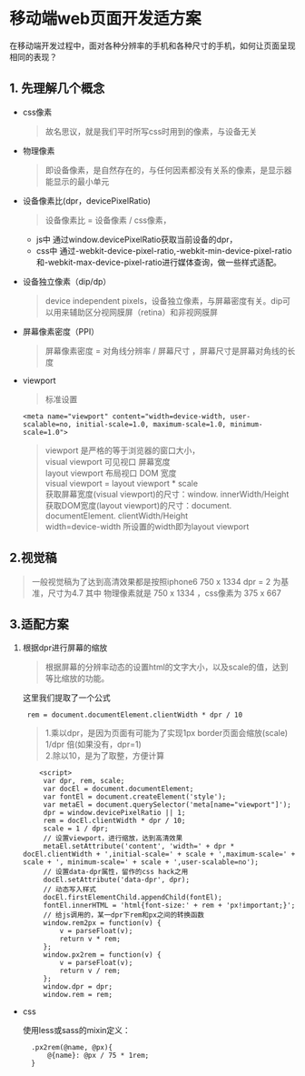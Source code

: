 # 移动端web页面开发适方案
在移动端开发过程中，面对各种分辨率的手机和各种尺寸的手机，如何让页面呈现相同的表现？


## 1. 先理解几个概念

- css像素
    
    > 故名思议，就是我们平时所写css时用到的像素，与设备无关
- 物理像素
    > 即设备像素，是自然存在的，与任何因素都没有关系的像素，是显示器能显示的最小单元
- 设备像素比(dpr，devicePixelRatio)
    > 设备像素比 = 设备像素 / css像素，

    - js中 通过window.devicePixelRatio获取当前设备的dpr，
    - css中 通过-webkit-device-pixel-ratio,-webkit-min-device-pixel-ratio和-webkit-max-device-pixel-ratio进行媒体查询，做一些样式适配。

<!-- more -->

- 设备独立像素（dip/dp）
    > device independent
    pixels，设备独立像素，与屏幕密度有关。dip可以用来辅助区分视网膜屏（retina）和非视网膜屏
    
- 屏幕像素密度（PPI）
    > 屏幕像素密度 = 对角线分辨率 / 屏幕尺寸 ，屏幕尺寸是屏幕对角线的长度



- viewport

    > 标准设置
    
    ```
    <meta name="viewport" content="width=device-width, user-scalable=no, initial-scale=1.0, maximum-scale=1.0, minimum-scale=1.0">
    ```
    > viewport 是严格的等于浏览器的窗口大小，\
    > visual viewport  可见视口 屏幕宽度 \
    > layout viewport 布局视口 DOM 宽度\
    > visual viewport = layout viewport * scale\
    > 获取屏幕宽度(visual viewport)的尺寸：window. innerWidth/Height\
    > 获取DOM宽度(layout viewport)的尺寸：document. documentElement. clientWidth/Height\
    >width=device-width 所设置的width即为layout viewport



## 2.视觉稿
   > 一般视觉稿为了达到高清效果都是按照iphone6 750 x 1334 dpr = 2 为基准，尺寸为4.7  其中 物理像素就是 750 x 1334 ，css像素为 375 x 667 
   
## 3.适配方案

1. 根据dpr进行屏幕的缩放

    > 根据屏幕的分辨率动态的设置html的文字大小，以及scale的值，达到等比缩放的功能。
    
    这里我们提取了一个公式
    
        rem = document.documentElement.clientWidth * dpr / 10
    > 1.乘以dpr，是因为页面有可能为了实现1px border页面会缩放(scale) 1/dpr 倍(如果没有，dpr=1)\
    > 2.除以10，是为了取整，方便计算
    
    
    
           <script>
            var dpr, rem, scale;
            var docEl = document.documentElement;
            var fontEl = document.createElement('style');
            var metaEl = document.querySelector('meta[name="viewport"]');
            dpr = window.devicePixelRatio || 1;
            rem = docEl.clientWidth * dpr / 10;
            scale = 1 / dpr;
            // 设置viewport，进行缩放，达到高清效果
            metaEl.setAttribute('content', 'width=' + dpr * docEl.clientWidth + ',initial-scale=' + scale + ',maximum-scale=' + scale + ', minimum-scale=' + scale + ',user-scalable=no');
            // 设置data-dpr属性，留作的css hack之用
            docEl.setAttribute('data-dpr', dpr);
            // 动态写入样式
            docEl.firstElementChild.appendChild(fontEl);
            fontEl.innerHTML = 'html{font-size:' + rem + 'px!important;}';
            // 给js调用的，某一dpr下rem和px之间的转换函数
            window.rem2px = function(v) {
                v = parseFloat(v);
                return v * rem;
            };
            window.px2rem = function(v) {
                v = parseFloat(v);
                return v / rem;
            };
            window.dpr = dpr;
            window.rem = rem;
    </script>
    
- css 
    
    使用less或sass的mixin定义：

        .px2rem(@name, @px){
            @{name}: @px / 75 * 1rem;
        }
